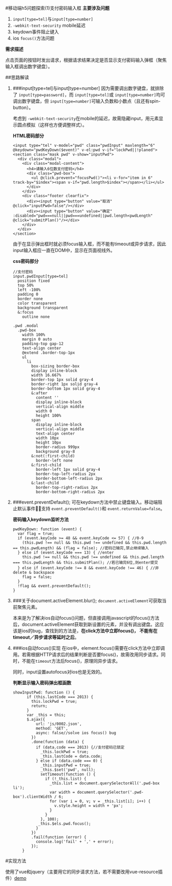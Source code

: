 #移动端h5问题探索(1)支付密码输入框
**主要涉及问题**

1. `input[type=tel]`与`input[type=number]`
2. `-webkit-text-security` mobile延迟
3. keydown事件阻止键入
4. ios `focus()`方法问题

**需求描述**

点击页面的按钮时发出请求，根据请求结果决定是否显示支付密码输入弹框（聚焦输入框调出数字键盘）。

##思路解读
1. ###input[type=tel]与input[type=number]
	因为需要调出数字键盘，就排除了 `input[type=password]`，而 `input[type=tel]`或 `input[type=number]`均可调出数字键盘，但 `input[type=number]`可输入负数和小数点（且还有spin-button）。
	
	考虑到 `-webkit-text-security`在mobile的延迟，故需隐藏input，用元素显示圆点模拟（这样也方便调整样式）。

	**HTML密码部分**

	```
	<input type="tel" v-model="pwd" class="pwdInput" maxlength="6" @keydown="pwdKeyDown($event)" v-el:pwd v-if="lockPwd||!planed">
	<section class="mask pwd" v-show="inputPwd">
	  <div class="modal">
	    <div class="modal-content">
	      <h4>请输入6位数支付密码</h4>
	      <div class="pwd-box">
	        <ul @click.prevent="focusPwd()"><li v-for="item in 6" track-by="$index"><span v-if="pwd.length>$index"></span></li></ul>
	      </div>
	    </div>
	    <div class="footer clearfix">
	      <div><input type="button" value="取消" @click="inputPwd=false"/></div>
	      <div><input type="button" value="确定" :disabled="pwd===null||pwd===undefined||pwd.length<pwdLength" @click="submitPlan()"/></div>
	    </div>
	  </div>
	</section>
	```
	由于在显示弹出框时就必须focus输入框，而不能有timeout或异步请求，因此input输入框应一直在DOM中，显示在页面视线外。
	
	**css密码部分**
	
	```
	//支付密码
	input.pwdInput[type=tel]
	  position fixed
	  top 50%
	  left -100%
	  padding 0
	  border none
	  color transparent
	  background transparent
	  &:focus
	    outline none
	
	.pwd .modal
	  .pwd-box
	    width 100%
	    margin 0 auto
	    padding-top gap-12
	    text-align center
	    @extend .border-top-1px
	    ul
	      li
	        box-sizing border-box
	        display inline-block
	        width 16.667%
	        border-top 1px solid gray-4
	        border-right 1px solid gray-4
	        border-bottom 1px solid gray-4
	        &:after
	          content ''
	          display inline-block
	          vertical-align middle
	          width 0
	          height 100%
	        span
	          display inline-block
	          vertical-align middle
	          text-align center
	          width 10px
	          height 10px
	          border-radius 999px
	          background gray-8
	        &:not(:first-child)
	          border-left none
	        &:first-child
	          border-left 1px solid gray-4
	          border-top-left-radius 2px
	          border-bottom-left-radius 2px
	        &:last-child
	          border-top-right-radius 2px
	          border-bottom-right-radius 2px	
	```


2. ###event.preventDefault();
	可在keydown方法中禁止键盘输入。移动端阻止默认事件支持 `event.preventDefault()`和 `event.returnValue=false`。
	
	**密码输入keydown监听方法**
	
	```
	pwdKeyDown: function (event) {
      var flag = true;
      if (event.keyCode >= 48 && event.keyCode <= 57) { //0-9
        (this.pwd !== null && this.pwd !== undefined && this.pwd.length == this.pwdLength) && (flag = false); //密码已输完,禁止继续输入
      } else if (event.keyCode === 13) { //enter
        this.pwd !== null && this.pwd !== undefined && this.pwd.length === this.pwdLength && this.submitPlan(); //若已输完6位,则enter提交
      } else if (event.keyCode !== 8 && event.keyCode !== 46) { //非 delete & backspace
        flag = false;
      }
      !flag && event.preventDefault();
    }
	```
3. ###关于document.activeElement.blur();
	`document.activeElement`可获取当前聚焦元素。

	本来是为了解决ios自动focus()问题，但直接调用javascript的focus()方法后，document.activeElement获取到新设置的元素，并没有调出键盘。这应该是ios的bug，查找到的方法是，**在click方法中立即focus()， 不能有在timeout／异步请求等延时之后**。
4. ###ios自动focus()实现
	在ios中，element.focus()需要在click方法中立即调用。若需根据HTTP请求后的结果判断是否要focus()，故需改用同步请求。同时，不能在`timeout`方法后focus()，原理同异步请求。
	
	同时，input设置autofocus对ios也是无效的。
	
	**判断显示输入密码弹出框函数**
	
	```
	showInputPwd: function () {
	      if (this.lastCode === 2013) {
	        this.lockPwd = true;
	        return;
	      }
	      var _this = this;
	      $.ajax({
	          url: 'js/0002.json',
	          method: 'GET',
	          async: false//solve ios focus() bug
	        })
	        .done(function (data) {
	          if (data.code === 2013) {//支付密码已锁定
	            _this.lockPwd = true;
	            _this.lastCode = data.code;
	          } else if (data.code === 0) {
	            _this.inputPwd = true;
	            _this.$set('pwd', null);
	            setTimeout(function () {
	              if (!_this.list) {
	                _this.list = document.querySelectorAll('.pwd-box li');
	                var width = document.querySelector('.pwd-box').clientWidth / 6;
	                for (var i = 0, v; v = _this.list[i]; i++) {
	                  v.style.height = width + 'px';
	                }
	              }
	            }, 100);
	           _this.$els.pwd.focus();
	          }
	        })
	        .fail(function (error) {
	          console.log('fail' + ',' + error);
	        });
	    }
	```
	
#实现方法

使用了vue和jquery（主要用它的同步请求方法，若不需要改用vue-resource插件）[demo](https://julielee77.github.io/demo/0002.html)


